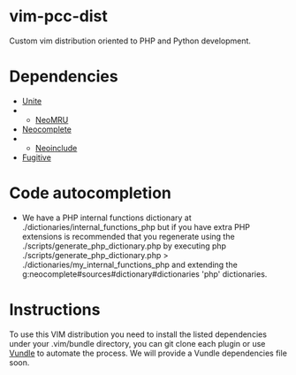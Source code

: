 # vim-pcc-dist
Custom vim distribution oriented to PHP and Python development.

Dependencies
============

* [Unite](https://github.com/Shougo/unite.vim)
* * [NeoMRU](https://github.com/Shougo/neomru.vim)
* [Neocomplete](https://github.com/Shougo/neocomplete.vim)
* * [Neoinclude](https://github.com/Shougo/neoinclude.vim)
* [Fugitive](https://github.com/tpope/vim-fugitive)


Code autocompletion
===================

- We have a PHP internal functions dictionary at ./dictionaries/internal_functions_php but if you have extra PHP extensions is recommended that you regenerate using the ./scripts/generate_php_dictionary.php by executing php ./scripts/generate_php_dictionary.php > ./dictionaries/my_internal_functions_php and extending the g:neocomplete#sources#dictionary#dictionaries 'php' dictionaries.

Instructions
============

To use this VIM distribution you need to install the listed dependencies under your .vim/bundle directory, you can git clone each plugin or use [Vundle](https://github.com/VundleVim/Vundle.vim) to automate the process. We will provide a Vundle dependencies file soon.
